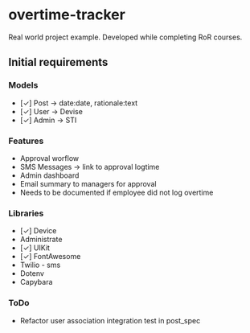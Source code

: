 # overtime-tracker

Real world project example. Developed while completing RoR courses.

## Initial requirements

### Models
- [✓] Post -> date:date, rationale:text
- [✓] User -> Devise
- [✓] Admin -> STI

### Features
- Approval worflow
- SMS Messages -> link to approval logtime
- Admin dashboard
- Email summary to managers for approval
- Needs to be documented if employee did not log overtime

### Libraries

- [✓] Device
- Administrate
- [✓] UIKit
- [✓] FontAwesome
- Twilio - sms
- Dotenv
- Capybara

### ToDo
- Refactor user association integration test in post_spec